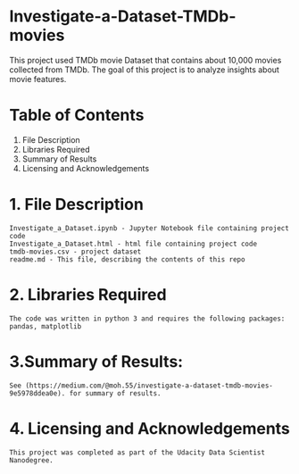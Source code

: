 # Investigate-a-Dataset-TMDb-movies

This project used TMDb movie Dataset that contains about 10,000 movies collected from TMDb. The goal of this project is to analyze insights about movie features.

# Table of Contents

  1. File Description
  2. Libraries Required
  3. Summary of Results
  4. Licensing and Acknowledgements
  
# 1. File Description
    Investigate_a_Dataset.ipynb - Jupyter Notebook file containing project code
    Investigate_a_Dataset.html - html file containing project code
    tmdb-movies.csv - project dataset
    readme.md - This file, describing the contents of this repo
    
# 2. Libraries Required
    The code was written in python 3 and requires the following packages: pandas, matplotlib
    
# 3.Summary of Results:

	See (https://medium.com/@moh.55/investigate-a-dataset-tmdb-movies-9e5978ddea0e). for summary of results.
    
# 4. Licensing and Acknowledgements
    This project was completed as part of the Udacity Data Scientist Nanodegree.
